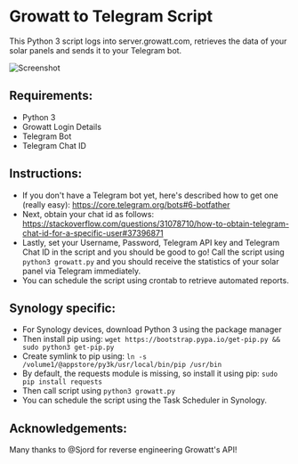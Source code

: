 # Growatt to Telegram Script

This Python 3 script logs into server.growatt.com, retrieves the data of your solar panels and sends it to your Telegram bot.

![Screenshot](https://i.imgur.com/K7mVQRX.png)

## Requirements:
 - Python 3
 - Growatt Login Details
 - Telegram Bot
 - Telegram Chat ID

## Instructions:   
 - If you don't have a Telegram bot yet, here's described how to get one (really easy): https://core.telegram.org/bots#6-botfather 
 - Next, obtain your chat id as follows: https://stackoverflow.com/questions/31078710/how-to-obtain-telegram-chat-id-for-a-specific-user#37396871
 - Lastly, set your Username, Password, Telegram API key and Telegram Chat ID in the script and you should be good to go! Call the script using `python3 growatt.py` and you should receive the statistics of your solar panel via Telegram immediately.
 - You can schedule the script using crontab to retrieve automated reports.
 
## Synology specific:
 - For Synology devices, download Python 3 using the package manager
 - Then install pip using: `wget https://bootstrap.pypa.io/get-pip.py && sudo python3 get-pip.py`
 - Create symlink to pip using: `ln -s /volume1/@appstore/py3k/usr/local/bin/pip /usr/bin` 
 - By default, the requests module is missing, so install it using pip: `sudo pip install requests`
 - Then call script using `python3 growatt.py` 
 - You can schedule the script using the Task Scheduler in Synology.
 
 ## Acknowledgements:
 Many thanks to @Sjord for reverse engineering Growatt's API!

